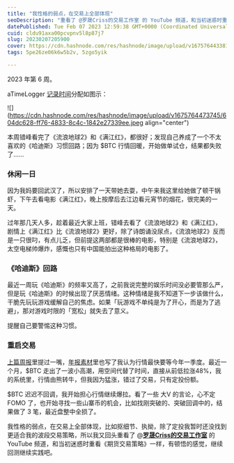 ```yaml
---
title: "我性格的弱点，在交易上全部体现"
seoDescription: "重看了 @罗晟Criss的交易工作室 的 YouTube 频道，和当初迷惑时重看《期货交易策略》一样，有顿悟的感觉。"
datePublished: Tue Feb 07 2023 12:59:38 GMT+0000 (Coordinated Universal Time)
cuid: cldu91axa00pcvpnv5l8p87j7
slug: 20230207205900
cover: https://cdn.hashnode.com/res/hashnode/image/upload/v1675764433813/1bfb16f7-ec03-4006-b09d-a0d69ed83cf4.jpeg
tags: 5pe26ze06k6w5b2v, 5zgo5yik

---
```


2023 年第 6 周。

aTimeLogger [记录时间](http://mp.weixin.qq.com/s?__biz=MzI3MzU5MDA1OQ==&mid=2247485032&idx=1&sn=acb21dab9e80298f57f65f3a9ea3a1c7&chksm=eb21b42cdc563d3a565d6c98ad7010303e68799b4f29c829a6c1fd89ff190878ddb44f22a899&scene=21#wechat_redirect)分配如图示：

![](https://cdn.hashnode.com/res/hashnode/image/upload/v1675764473745/604dc628-ff76-4833-8c4c-1842e27339ee.jpeg align="center")

本周错峰看完了《流浪地球2》和《满江红》，都很好；发现自己养成了一个不太喜欢的《哈迪斯》习惯回路；因为 $BTC 行情回暖，开始做单试仓，结果都失败了……

### **休闲一日**

因为我妈要回武汉了，所以安排了一天带她去耍，中午来我这里给她做了顿干锅虾，下午去看电影《满江红》，晚上按摩后去江边看元宵节的烟花，很完美的一天。

过年那几天人多，趁着最近大家上班，错峰去看了《流浪地球2》和《满江红》，剧情上《满江红》比《流浪地球2》更好，除了诗朗诵没尿点，《流浪地球2》反而是一只很叼，有点儿乏，但前提这两部都是很棒的电影，特别是《流浪地球2》，太空电梯帅爆炸，感慨也只有中国能拍出这种格局的电影了。

### **《哈迪斯》回路**

最近一周玩《哈迪斯》的频率又高了，之前我说完整的娱乐时间没必要管那么严，但是玩《哈迪斯》的时候出现了厌恶情绪。这种情绪是我不知道下一步该做什么，干脆先玩玩游戏缓解自己的焦虑。如果「玩游戏不单纯是为了开心，而是为了逃避」，那对游戏时限的「宽松」就失去了意义。

提醒自己要警惕这种习惯。

### **重启交易**

[上篇周报](http://mp.weixin.qq.com/s?__biz=MzI3MzU5MDA1OQ==&mid=2247487583&idx=1&sn=8441491d30c581ab252239af350027d6&chksm=eb21a21bdc562b0db927ab316795ff05365f3860b787dfae7e6eaba284ba2a58f3e52b4db9c7&scene=21#wechat_redirect)里提过一嘴，[年报素材](http://mp.weixin.qq.com/s?__biz=MzI3MzU5MDA1OQ==&mid=2247487439&idx=1&sn=9d3b79f54827b990b36e7dfaeed3b444&chksm=eb21bd8bdc56349df32dc9b9707e7b7a644de8a335ac33078780cfac4e847285f012f6095b2e&scene=21#wechat_redirect)里也写了我认为行情最快要等今年一季度。最近一个月，$BTC 走出了一波小高潮，用空间代替了时间，直接从前低拉涨48%，我的系统里，行情由熊转牛，但我因为猛涨，错过了交易，只有定投份额。

$BTC 迟迟不回调，我开始担心行情继续爆拉。看了一些 大V 的言论，心不定 FOMO 了，也开始寻找一些山寨币的机会，比如找刚突破的、突破回调中的，结果做了 3 笔，最近盘整中全损了。

我性格的弱点，在交易上全部体现，比如抠细节、执拗，除了定投我暂时还没找到更适合我的波段交易策略，所以我又回头重看了 @[**罗晟Criss的交易工作室**](https://www.youtube.com/@criss6441) 的 YouTube 频道，和当初迷惑时重看《期货交易策略》一样，有顿悟的感觉，继续回测继续实践吧。